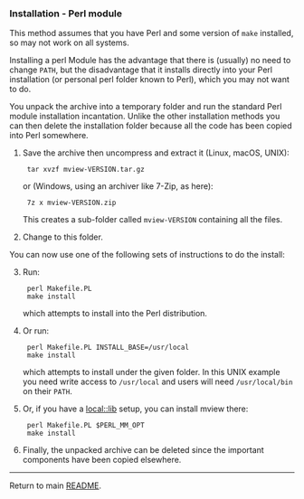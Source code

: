 ### Installation - Perl module

This method assumes that you have Perl and some version of `make` installed,
so may not work on all systems.

Installing a perl Module has the advantage that there is (usually) no need to
change `PATH`, but the disadvantage that it installs directly into your Perl
installation (or personal perl folder known to Perl), which you may not want
to do.

You unpack the archive into a temporary folder and run the standard Perl
module installation incantation. Unlike the other installation methods you can
then delete the installation folder because all the code has been copied into
Perl somewhere.

1. Save the archive then uncompress and extract it (Linux, macOS, UNIX):

        tar xvzf mview-VERSION.tar.gz

   or (Windows, using an archiver like 7-Zip, as here):
   
        7z x mview-VERSION.zip
        
   This creates a sub-folder called `mview-VERSION` containing all the files.
   
2. Change to this folder.

You can now use one of the following sets of instructions to do the install:

3. Run:

        perl Makefile.PL
        make install
        
   which attempts to install into the Perl distribution.

3. Or run:

        perl Makefile.PL INSTALL_BASE=/usr/local
        make install

    which attempts to install under the given folder. In this UNIX example you
    need write access to `/usr/local` and users will need `/usr/local/bin` on
    their `PATH`.
   
3. Or, if you have a [local::lib](https://metacpan.org/pod/local::lib) setup,
   you can install mview there:

        perl Makefile.PL $PERL_MM_OPT
        make install

4. Finally, the unpacked archive can be deleted since the important components
   have been copied elsewhere.

---

Return to main [README](README.md).
